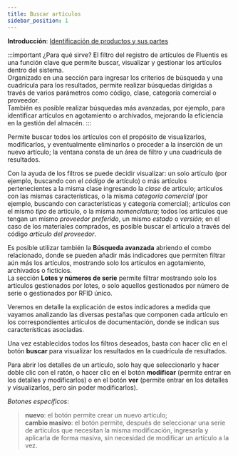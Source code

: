 ```yaml
---
title: Buscar artículos
sidebar_position: 1
---
```


**Introducción**: [Identificación de productos y sus partes](/docs/erp-home/registers/items/master-item-intro) 

:::important ¿Para qué sirve? 
El filtro del registro de artículos de Fluentis es una función clave que permite buscar, visualizar y gestionar los artículos dentro del sistema.  
Organizado en una sección para ingresar los criterios de búsqueda y una cuadrícula para los resultados, permite realizar búsquedas dirigidas a través de varios parámetros como código, clase, categoría comercial o proveedor.  
También es posible realizar búsquedas más avanzadas, por ejemplo, para identificar artículos en agotamiento o archivados, mejorando la eficiencia en la gestión del almacén.
:::

Permite buscar todos los artículos con el propósito de visualizarlos, modificarlos, y eventualmente eliminarlos o proceder a la inserción de un nuevo artículo; la ventana consta de un área de filtro y una cuadrícula de resultados.

Con la ayuda de los filtros se puede decidir visualizar: un solo artículo (por ejemplo, buscando con el *código* de artículo) o más artículos pertenecientes a la misma clase ingresando la *clase* de artículo; artículos con las mismas características, o la misma *categoría comercial* (por ejemplo, buscando con características y categoría comercial); artículos con el mismo *tipo* de artículo, o la misma *nomenclatura*; todos los artículos que tengan un mismo *proveedor preferido*, un mismo *estado* o *versión*; en el caso de los materiales comprados, es posible buscar el artículo a través del código *artículo del proveedor*.

Es posible utilizar también la **Búsqueda avanzada** abriendo el combo relacionado, donde se pueden añadir más indicadores que permiten filtrar aún más los artículos, mostrando solo los artículos en agotamiento, archivados o ficticios.  
La sección **Lotes y números de serie** permite filtrar mostrando solo los artículos gestionados por lotes, o solo aquellos gestionados por número de serie o gestionados por RFID único.

Veremos en detalle la explicación de estos indicadores a medida que vayamos analizando las diversas pestañas que componen cada artículo en los correspondientes artículos de documentación, donde se indican sus características asociadas.

Una vez establecidos todos los filtros deseados, basta con hacer clic en el botón **buscar** para visualizar los resultados en la cuadrícula de resultados.

Para abrir los detalles de un artículo, solo hay que seleccionarlo y hacer doble clic con el ratón, o hacer clic en el botón **modificar** (permite entrar en los detalles y modificarlos) o en el botón **ver** (permite entrar en los detalles y visualizarlos, pero sin poder modificarlos).

*Botones específicos*:

> **nuevo**: el botón permite crear un nuevo artículo;  
> **cambio masivo**: el botón permite, después de seleccionar una serie de artículos que necesitan la misma modificación, ingresarla y aplicarla de forma masiva, sin necesidad de modificar un artículo a la vez.